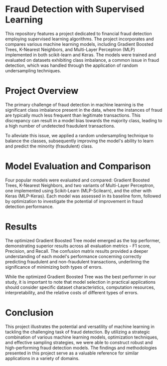 
# Fraud Detection with Supervised Learning
This repository features a project dedicated to financial fraud detection employing supervised learning algorithms. The project incorporates and compares various machine learning models, including Gradient Boosted Trees, K-Nearest Neighbors, and Multi-Layer Perceptron (MLP) implemented in both scikit-learn and Keras. The models were trained and evaluated on datasets exhibiting class imbalance, a common issue in fraud detection, which was handled through the application of random undersampling techniques.

# Project Overview
The primary challenge of fraud detection in machine learning is the significant class imbalance present in the data, where the instances of fraud are typically much less frequent than legitimate transactions. This discrepancy can result in a model bias towards the majority class, leading to a high number of undetected fraudulent transactions.

To alleviate this issue, we applied a random undersampling technique to balance the classes, subsequently improving the model's ability to learn and predict the minority (fraudulent) class.

# Model Evaluation and Comparison
Four popular models were evaluated and compared: Gradient Boosted Trees, K-Nearest Neighbors, and two variants of Multi-Layer Perceptron, one implemented using Scikit-Learn (MLP-Scilearn), and the other with Keras (MLP-Keras). Each model was assessed in its baseline form, followed by optimization to investigate the potential of improvement in fraud detection performance.

# Results
The optimized Gradient Boosted Tree model emerged as the top performer, demonstrating superior results across all evaluation metrics - F1 score, Precision, and Recall. The confusion matrix results provided a deeper understanding of each model's performance concerning correctly predicting fraudulent and non-fraudulent transactions, underlining the significance of minimizing both types of errors.

While the optimized Gradient Boosted Tree was the best performer in our study, it is important to note that model selection in practical applications should consider specific dataset characteristics, computation resources, interpretability, and the relative costs of different types of errors.

# Conclusion
This project illustrates the potential and versatility of machine learning in tackling the challenging task of fraud detection. By utilizing a strategic combination of various machine learning models, optimization techniques, and effective sampling strategies, we were able to construct robust and high-performing fraud detection models. The findings and methodologies presented in this project serve as a valuable reference for similar applications in a variety of domains.
